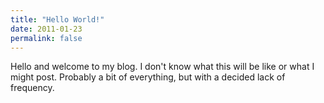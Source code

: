 ```yaml
---
title: "Hello World!"
date: 2011-01-23
permalink: false
---
```


Hello and welcome to my blog. I don't know what this will be like or what I might post. Probably a bit of everything, but with a decided lack of frequency.
